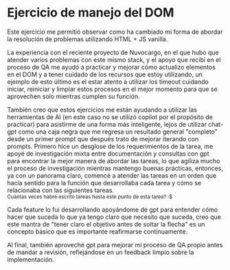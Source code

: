 # Ejercicio de manejo del DOM

Este ejercicio me permitió observar como ha cambiado mi forma de abordar la resolución de problemas utilizando HTML + JS vanilla. 

La experiencia con el reciente proyecto de Nuvocargo, en el que hubo que atender varios problemas con este mismo stack, y el apoyo que recibí en el proceso de QA me ayudó a practicar y mejorar cómo actualizo elementos en el DOM y a tener cuidado de los recursos que estoy utilizando, un ejemplo de esto último es el estar atento a utilizar los timeout cuidando iniciar, reiniciar y limpiar estos procesos en el mejor momento para que se aprovechen solo mientras cumplen su función.

También creo que estos ejercicios me están ayudando a utilizar las herramientas de AI (en este caso no se utilizó copilot por el propósito de practicar) para asistirme de una forma más inteligente, lejos de utilizar chat-gpt como una caja negra que me regresa un resultado general "completo" desde un primer prompt que después trato de mejorar iterando con prompts. Primero hice un desglose de los requerimientos de la tarea, me apoyé de investigación mixta entre documentación y consultas con gpt para encontrar la mejor manera de abordar las tareas, lo que agiliza mucho el proceso de investigación mientras mantengo buenas prácticas, entonces, ya con un panorama claro, comencé a atender las tareas en un orden que hacía sentido para la función que desarrollaba cada tarea y cómo se relacionaba con las siguientes tareas.<br>
<small>Cuántas veces habré escrito tareas hasta este punto de esta tarea? :$</small>

Cada feature lo fui desarrollando apoyándome de gpt para entender cómo hacer que suceda lo que ya tengo claro que necesito que suceda, creo que este mantra de "tener claro el objetivo antes de soltar la flecha" es un concepto básico que es importante reafirmarse continuamente.

Al final, también aproveché gpt para mejorar mi proceso de QA propio antes de mandar a revisión, reflejándose en un feedback limpio sobre la implementación.
